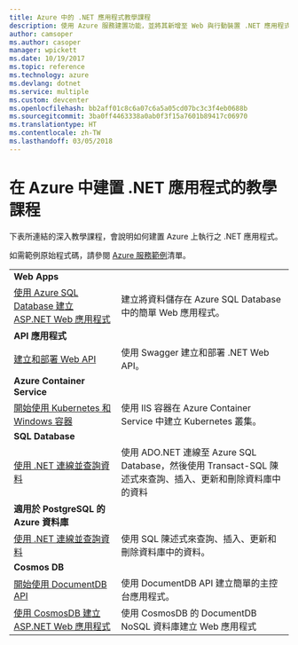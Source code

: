 ```yaml
---
title: Azure 中的 .NET 應用程式教學課程
description: 使用 Azure 服務建置功能，並將其新增至 Web 與行動裝置 .NET 應用程式的教學課程。
author: camsoper
ms.author: casoper
manager: wpickett
ms.date: 10/19/2017
ms.topic: reference
ms.technology: azure
ms.devlang: dotnet
ms.service: multiple
ms.custom: devcenter
ms.openlocfilehash: bb2aff01c8c6a07c6a5a05cd07bc3c3f4eb0688b
ms.sourcegitcommit: 3ba0ff4463338a0ab0f3f15a7601b89417c06970
ms.translationtype: HT
ms.contentlocale: zh-TW
ms.lasthandoff: 03/05/2018
---
```

# <a name="tutorials-for-building-net-apps-in-azure"></a>在 Azure 中建置 .NET 應用程式的教學課程

下表所連結的深入教學課程，會說明如何建置 Azure 上執行之 .NET 應用程式。

如需範例原始程式碼，請參閱 [Azure 服務範例](https://azure.microsoft.com/resources/samples/?platform=dotnet)清單。

| | |
|---|---|
| **Web Apps**||
| [使用 Azure SQL Database 建立 ASP.NET Web 應用程式][1] | 建立將資料儲存在 Azure SQL Database 中的簡單 Web 應用程式。 | 
| **API 應用程式**||
| [建立和部署 Web API][3] | 使用 Swagger 建立和部署 .NET Web API。 | 
| **Azure Container Service** ||
| [開始使用 Kubernetes 和 Windows 容器][4] | 使用 IIS 容器在 Azure Container Service 中建立 Kubernetes 叢集。
| **SQL Database** ||
| [使用 .NET 連線並查詢資料][5] | 使用 ADO.NET 連線至 Azure SQL Database，然後使用 Transact-SQL 陳述式來查詢、插入、更新和刪除資料庫中的資料 | 
| **適用於 PostgreSQL 的 Azure 資料庫** ||
| [使用 .NET 連線並查詢資料][6] | 使用 SQL 陳述式來查詢、插入、更新和刪除資料庫中的資料。 | 
| **Cosmos DB** ||
| [開始使用 DocumentDB API][7] | 使用 DocumentDB API 建立簡單的主控台應用程式。 | 
| [使用 CosmosDB 建立 ASP.NET Web 應用程式][8] | 使用 CosmosDB 的 DocumentDB NoSQL 資料庫建立 Web 應用程式 | 

[1]: /azure/app-service-web/app-service-web-tutorial-dotnet-sqldatabase
[2]: /azure/documentdb/documentdb-dotnet-application
[3]: /azure/app-service-api/app-service-api-dotnet-get-started
[4]: /azure/container-service/container-service-kubernetes-windows-walkthrough
[5]: /azure/sql-database/sql-database-connect-query-dotnet
[6]: /azure/postgresql/connect-csharp
[7]: /azure/cosmos-db/documentdb-dotnetcore-get-started
[8]: /azure/cosmos-db/documentdb-dotnet-application
